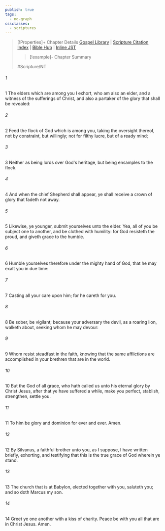 ```yaml
---
publish: true
tags:
  - no-graph
cssclasses:
  - scriptures
---
```

>[!Properties]+ Chapter Details
>[Gospel Library](https://churchofjesuschrist.org/study/scriptures/nt/1-pet/5?lang=eng)    |    [Scripture Citation Index](https://scriptures.byu.edu/#0a005::c0a005)    |    [Bible Hub](https://biblehub.com/1_peter/5.htm)    |    [Inline JST](https://scripturetoolbox.com/html/ic/1Peter/5.html)
>>[!example]- Chapter Summary
>> 
> 
>
>#Scripture/NT
###### 1
1 The elders which are among you I exhort, who am also an elder, and a witness of the sufferings of Christ, and also a partaker of the glory that shall be revealed:
###### 2
2 Feed the flock of God which is among you, taking the oversight thereof, not by constraint, but willingly; not for filthy lucre, but of a ready mind;
###### 3
3 Neither as being lords over God's heritage, but being ensamples to the flock.
###### 4
4 And when the chief Shepherd shall appear, ye shall receive a crown of glory that fadeth not away.
###### 5
5 Likewise, ye younger, submit yourselves unto the elder. Yea, all of you be subject one to another, and be clothed with humility: for God resisteth the proud, and giveth grace to the humble.
###### 6
6 Humble yourselves therefore under the mighty hand of God, that he may exalt you in due time:
###### 7
7 Casting all your care upon him; for he careth for you.
###### 8
8 Be sober, be vigilant; because your adversary the devil, as a roaring lion, walketh about, seeking whom he may devour:
###### 9
9 Whom resist steadfast in the faith, knowing that the same afflictions are accomplished in your brethren that are in the world.
###### 10
10 But the God of all grace, who hath called us unto his eternal glory by Christ Jesus, after that ye have suffered a while, make you perfect, stablish, strengthen, settle you.
###### 11
11 To him be glory and dominion for ever and ever. Amen.
###### 12
12 By Silvanus, a faithful brother unto you, as I suppose, I have written briefly, exhorting, and testifying that this is the true grace of God wherein ye stand.
###### 13
13 The church that is at Babylon, elected together with you, saluteth you; and so doth Marcus my son.
###### 14
14 Greet ye one another with a kiss of charity. Peace be with you all that are in Christ Jesus. Amen.
